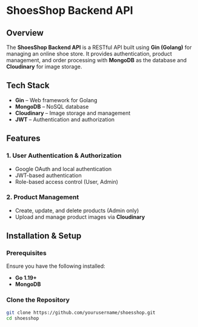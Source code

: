 # ShoesShop Backend API

## Overview
The **ShoesShop Backend API** is a RESTful API built using **Gin (Golang)** for managing an online shoe store. It provides authentication, product management, and order processing with **MongoDB** as the database and **Cloudinary** for image storage.

## Tech Stack
- **Gin** – Web framework for Golang
- **MongoDB** – NoSQL database
- **Cloudinary** – Image storage and management
- **JWT** – Authentication and authorization

## Features

### 1. **User Authentication & Authorization**
- Google OAuth and local authentication
- JWT-based authentication
- Role-based access control (User, Admin)

### 2. **Product Management**
- Create, update, and delete products (Admin only)
- Upload and manage product images via **Cloudinary**

## Installation & Setup

### Prerequisites
Ensure you have the following installed:
- **Go 1.19+**
- **MongoDB**

### Clone the Repository
```sh
git clone https://github.com/yourusername/shoesshop.git
cd shoesshop
```


